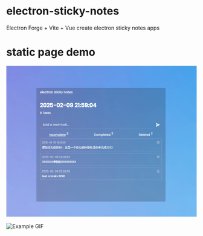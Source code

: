 # electron-sticky-notes

Electron Forge + Vite + Vue create electron sticky notes apps

# static page demo

![Example GIF](https://github.com/ylpxzx/electron-sticky-notes/blob/master/static/notes.gif)

![Example GIF](https://github.com/ylpxzx/electron-sticky-notes/blob/master/static/configColor.gif)
